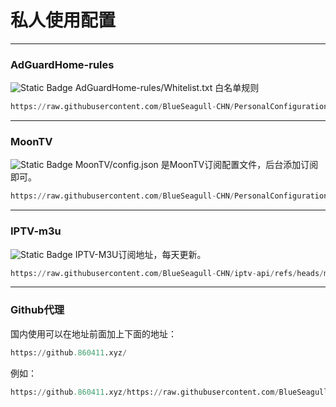 # 私人使用配置
---
### AdGuardHome-rules
![Static Badge](https://img.shields.io/badge/AdGuardHome-blue?logo=adguard&logoColor=%236AA127&labelColor=white)
AdGuardHome-rules/Whitelist.txt 白名单规则
```python
https://raw.githubusercontent.com/BlueSeagull-CHN/PersonalConfiguration/refs/heads/main/AdGuardHome-rules/Whitelist.txt
```
---
### MoonTV
![Static Badge](https://img.shields.io/badge/MoonTV-blue?logo=moonrepo&logoColor=%23008FC7&labelColor=white)
MoonTV/config.json 是MoonTV订阅配置文件，后台添加订阅即可。
```python
https://raw.githubusercontent.com/BlueSeagull-CHN/PersonalConfiguration/refs/heads/main/MoonTV/config.json
```
---
### IPTV-m3u
![Static Badge](https://img.shields.io/badge/IPTV-blue?logo=appletv&logoColor=%23000000&labelColor=white)
IPTV-M3U订阅地址，每天更新。
```python
https://raw.githubusercontent.com/BlueSeagull-CHN/iptv-api/refs/heads/master/output/result.m3u
```
---
### Github代理
国内使用可以在地址前面加上下面的地址：
```python
https://github.860411.xyz/
```
例如：
```python
https://github.860411.xyz/https://raw.githubusercontent.com/BlueSeagull-CHN/PersonalConfiguration/refs/heads/main/AdGuardHome-rules/Whitelist.txt
```
